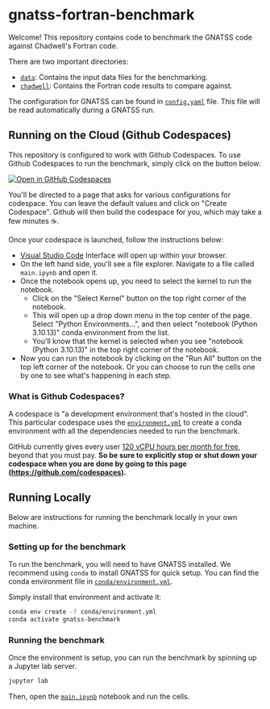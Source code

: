 # gnatss-fortran-benchmark

Welcome! This repository contains code to benchmark the GNATSS code against Chadwell's Fortran code.

There are two important directories:

- [`data`](data/README.md): Contains the input data files for the benchmarking.
- [`chadwell`](chadwell/README.md): Contains the Fortran code results to compare against.

The configuration for GNATSS can be found in [`config.yaml`](./config.yaml) file.
This file will be read automatically during a GNATSS run.

## Running on the Cloud (Github Codespaces)

This repository is configured to work with Github Codespaces.
To use Github Codespaces to run the benchmark, simply click on the button below:

[![Open in GitHub Codespaces](https://github.com/codespaces/badge.svg)](https://codespaces.new/seafloor-geodesy/gnatss-fortran-benchmark/tree/main)

You'll be directed to a page that asks for various configurations for codespace.
You can leave the default values and click on "Create Codespace".
Github will then build the codespace for you, which may take a few minutes ☕.

Once your codespace is launched, follow the instructions below:

- [Visual Studio Code](https://code.visualstudio.com/) Interface will open up within your browser.
- On the left hand side, you'll see a file explorer. Navigate to a file called `main.ipynb` and open it.
- Once the notebook opens up, you need to select the kernel to run the notebook.
  - Click on the "Select Kernel" button on the top right corner of the notebook.
  - This will open up a drop down menu in the top center of the page.
    Select "Python Environments...", and then
    select "notebook (Python 3.10.13)" conda environment from the list.
  - You'll know that the kernel is selected when you see
    "notebook (Python 3.10.13)" in the top right corner of the notebook.
- Now you can run the notebook by clicking on the "Run All" button on the top left corner of the notebook.
  Or you can choose to run the cells one by one to see what's happening in each step.

### What is Github Codespaces?

A codespace is "a development environment that's hosted in the cloud".
This particular codespace uses the [`environment.yml`](conda/environment.yml)
to create a conda environment with all the dependencies needed to run the benchmark.

GitHub currently gives every user [120 vCPU hours per month for free](https://docs.github.com/en/billing/managing-billing-for-github-codespaces/about-billing-for-github-codespaces#monthly-included-storage-and-core-hours-for-personal-accounts), beyond that you must pay. **So be sure to explicitly stop or shut down your codespace when you are done by going to this page (https://github.com/codespaces).**

## Running Locally

Below are instructions for running the benchmark locally in your own machine.

### Setting up for the benchmark

To run the benchmark, you will need to have GNATSS installed.
We recommend using `conda` to install GNATSS for quick setup.
You can find the conda environment file in [`conda/environment.yml`](./conda/environment.yml).

Simply install that environment and activate it:

```bash
conda env create -f conda/environment.yml
conda activate gnatss-benchmark
```

### Running the benchmark

Once the environment is setup, you can run the benchmark by spinning up
a Jupyter lab server.

```bash
jupyter lab
```

Then, open the [`main.ipynb`](./main.ipynb) notebook and run the cells.
